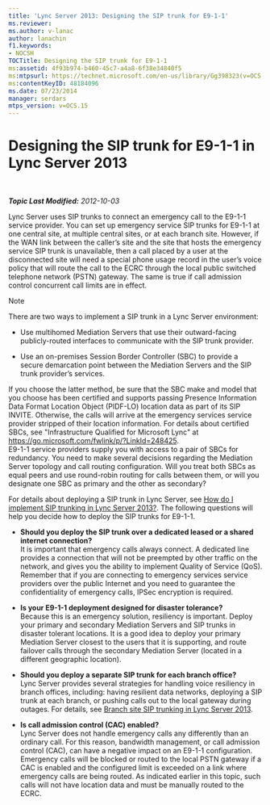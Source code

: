 ```yaml
---
title: 'Lync Server 2013: Designing the SIP trunk for E9-1-1'
ms.reviewer: 
ms.author: v-lanac
author: lanachin
f1.keywords:
- NOCSH
TOCTitle: Designing the SIP trunk for E9-1-1
ms:assetid: 4f93b974-b460-45c7-a4a8-6f38e34840f5
ms:mtpsurl: https://technet.microsoft.com/en-us/library/Gg398323(v=OCS.15)
ms:contentKeyID: 48184096
ms.date: 07/23/2014
manager: serdars
mtps_version: v=OCS.15
---
```


<div data-xmlns="http://www.w3.org/1999/xhtml">

<div class="topic" data-xmlns="http://www.w3.org/1999/xhtml" data-msxsl="urn:schemas-microsoft-com:xslt" data-cs="http://msdn.microsoft.com/">

<div data-asp="https://msdn2.microsoft.com/asp">

# Designing the SIP trunk for E9-1-1 in Lync Server 2013

</div>

<div id="mainSection">

<div id="mainBody">

<span> </span>

_**Topic Last Modified:** 2012-10-03_

Lync Server uses SIP trunks to connect an emergency call to the E9-1-1 service provider. You can set up emergency service SIP trunks for E9-1-1 at one central site, at multiple central sites, or at each branch site. However, if the WAN link between the caller’s site and the site that hosts the emergency service SIP trunk is unavailable, then a call placed by a user at the disconnected site will need a special phone usage record in the user’s voice policy that will route the call to the ECRC through the local public switched telephone network (PSTN) gateway. The same is true if call admission control concurrent call limits are in effect.

<div>


> [!NOTE]  
> There are two ways to implement a SIP trunk in a Lync Server environment: 
> <UL>
> <LI>
> <P>Use multihomed Mediation Servers that use their outward-facing publicly-routed interfaces to communicate with the SIP trunk provider.</P>
> <LI>
> <P>Use an on-premises Session Border Controller (SBC) to provide a secure demarcation point between the Mediation Servers and the SIP trunk provider’s services.</P></LI></UL>If you choose the latter method, be sure that the SBC make and model that you choose has been certified and supports passing Presence Information Data Format Location Object (PIDF-LO) location data as part of its SIP INVITE. Otherwise, the calls will arrive at the emergency services service provider stripped of their location information. For details about certified SBCs, see "Infrastructure Qualified for Microsoft Lync" at <A href="https://go.microsoft.com/fwlink/p/?linkid=248425">https://go.microsoft.com/fwlink/p/?LinkId=248425</A>.<BR>E9-1-1 service providers supply you with access to a pair of SBCs for redundancy. You need to make several decisions regarding the Mediation Server topology and call routing configuration. Will you treat both SBCs as equal peers and use round-robin routing for calls between them, or will you designate one SBC as primary and the other as secondary?



</div>

For details about deploying a SIP trunk in Lync Server, see [How do I implement SIP trunking in Lync Server 2013?](lync-server-2013-how-do-i-implement-sip-trunking.md). The following questions will help you decide how to deploy the SIP trunks for E9-1-1.

  - **Should you deploy the SIP trunk over a dedicated leased or a shared internet connection?**  
    It is important that emergency calls always connect. A dedicated line provides a connection that will not be preempted by other traffic on the network, and gives you the ability to implement Quality of Service (QoS). Remember that if you are connecting to emergency services service providers over the public Internet and you need to guarantee the confidentiality of emergency calls, IPSec encryption is required.

<!-- end list -->

  - **Is your E9-1-1 deployment designed for disaster tolerance?**  
    Because this is an emergency solution, resiliency is important. Deploy your primary and secondary Mediation Servers and SIP trunks in disaster tolerant locations. It is a good idea to deploy your primary Mediation Server closest to the users that it is supporting, and route failover calls through the secondary Mediation Server (located in a different geographic location).

<!-- end list -->

  - **Should you deploy a separate SIP trunk for each branch office?**  
    Lync Server provides several strategies for handling voice resiliency in branch offices, including: having resilient data networks, deploying a SIP trunk at each branch, or pushing calls out to the local gateway during outages. For details, see [Branch site SIP trunking in Lync Server 2013](lync-server-2013-branch-site-sip-trunking.md).

<!-- end list -->

  - **Is call admission control (CAC) enabled?**  
    Lync Server does not handle emergency calls any differently than an ordinary call. For this reason, bandwidth management, or call admission control (CAC), can have a negative impact on an E9-1-1 configuration. Emergency calls will be blocked or routed to the local PSTN gateway if a CAC is enabled and the configured limit is exceeded on a link where emergency calls are being routed. As indicated earlier in this topic, such calls will not have location data and must be manually routed to the ECRC.

</div>

<span> </span>

</div>

</div>

</div>

